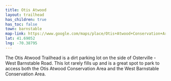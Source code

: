 ```yaml
---
title: Otis Atwood
layout: trailhead
has_children: true
has_toc: false
town: barnstable
map-link: https://www.google.com/maps/place/Otis+Atwood+Conservation+Area/@41.6905723,-70.3904478,17z/data=!4m6!3m5!1s0x89fb33fb6b86f283:0xf222f2de3a8a443c!8m2!3d41.6905723!4d-70.3878729!16s%2Fg%2F11t75j5kvd?entry=ttu
lat: 41.69052
lng: -70.38795
---
```

The Otis Atwood Trailhead is a dirt parking lot on the side of Osterville - West Barnstable Road. This lot rarely fills up and is a great spot to park to access both the Otis Atwood Conservation Area and the West Barnstable Conservation Area.